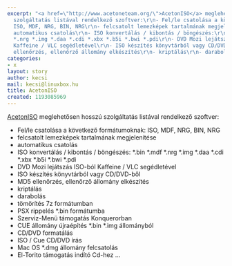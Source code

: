 ```yaml
---
excerpt: "<a href=\"http://www.acetoneteam.org/\">AcetonISO</a> meglehetősen hosszú
  szolgáltatás listával rendelkező szoftver:\r\n- Fel/le csatolása a következő formátumoknak:
  ISO, MDF, NRG, BIN, NRG\r\n- felcsatolt lemezképek tartalmának megjelenítése\r\n-
  automatikus csatolás\r\n- ISO konvertálás / kibontás / böngészés:\r\n  *.bin *.mdf
  *.nrg *.img *.daa *.cdi *.xbx *.b5i *.bwi *.pdi\r\n- DVD Mozi lejátszás ISO-ból
  Kaffeine / VLC segédletével\r\n- ISO készítés könyvtárból vagy CD/DVD-ből\r\n- MD5
  ellenőrzés, ellenőrző állomány elkészítés\r\n- kriptálás\r\n- darabolás\r"
categories:
- x
layout: story
author: kecsi
mail: kecsi@linuxbox.hu
title: AcetonISO
created: 1193085969
---
```

<a href="http://www.acetoneteam.org/">AcetonISO</a> meglehetősen hosszú szolgáltatás listával rendelkező szoftver:
- Fel/le csatolása a következő formátumoknak: ISO, MDF, NRG, BIN, NRG
- felcsatolt lemezképek tartalmának megjelenítése
- automatikus csatolás
- ISO konvertálás / kibontás / böngészés:
  *.bin *.mdf *.nrg *.img *.daa *.cdi *.xbx *.b5i *.bwi *.pdi
- DVD Mozi lejátszás ISO-ból Kaffeine / VLC segédletével
- ISO készítés könyvtárból vagy CD/DVD-ből
- MD5 ellenőrzés, ellenőrző állomány elkészítés
- kriptálás
- darabolás
- tömörítés 7z formátumban
- PSX rippelés *.bin formátumba
- Szerviz-Menü támogatás Konquerorban
- CUE állomány újraépítés *.bin *.img állományból
- CD/DVD formatálás
- ISO / Cue CD/DVD írás
- Mac OS *.dmg állomány felcsatolás
- El-Torito támogatás indító Cd-hez
...
